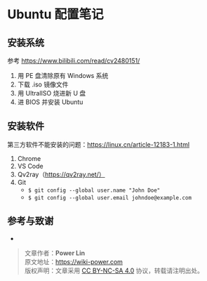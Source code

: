 # Ubuntu 配置笔记

## 安装系统

参考 https://www.bilibili.com/read/cv2480151/

1. 用 PE 盘清除原有 Windows 系统
2. 下载 .iso 镜像文件
3. 用 UltralISO 烧进新 U 盘
4. 进 BIOS 并安装 Ubuntu

## 安装软件

第三方软件不能安装的问题：https://linux.cn/article-12183-1.html

1. Chrome
2. VS Code
3. Qv2ray（https://qv2ray.net/）
4. Git
   - `$ git config --global user.name "John Doe"`
   - `$ git config --global user.email johndoe@example.com`

## 参考与致谢 

* []()

> 文章作者：**Power Lin**  
> 原文地址：<https://wiki-power.com>  
> 版权声明：文章采用 [CC BY-NC-SA 4.0](https://creativecommons.org/licenses/by/4.0/deed.zh) 协议，转载请注明出处。